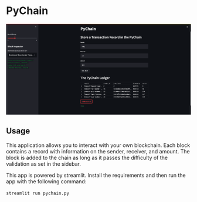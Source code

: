 # PyChain

![Alt text](./images/app.png?raw=true "Optional Title")

## Usage
This application allows you to interact with your own blockchain. Each block contains a record
with information on the sender, receiver, and amount. The block is added to the chain
as long as it passes the difficulty of the validation as set in the sidebar.

This app is powered by streamlit. Install the requirements and then run the app with the following command:

`streamlit run pychain.py`